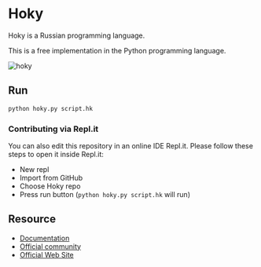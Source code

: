 # Hoky

Hoky is a Russian programming language.

This is a free implementation in the Python programming language.

![hoky](https://sun9-43.userapi.com/impf/E6o2tf5TadOr7hPxmx21pPGjlwt1BI1h2vpk-Q/VwDR7OIox3c.jpg?size=1634x444&quality=96&proxy=1&sign=42c8c38c22aeccc49a44839294d5e8a8&type=album)

## Run

```bash
python hoky.py script.hk
```

### Contributing via Repl.it

You can also edit this repository in an online IDE Repl.it. Please follow these steps to open it inside Repl.it:

- New repl
- Import from GitHub
- Choose Hoky repo
- Press run button (`python hoky.py script.hk` will run)

## Resource

- [Documentation](https://github.com/grostbite/Hoky/blob/main/docs.md)
- [Official community](https://vk.com/hokylang)
- [Official Web Site](http://hokylang.ru)
